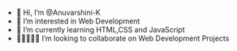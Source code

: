 - 👋 Hi, I’m @Anuvarshini-K
- 👀 I’m interested in Web Development 
- 🌱 I’m currently learning HTML,CSS and JavaScript
- 🧑🏻‍🤝‍🧑🏻 I’m looking to collaborate on Web Development Projects

<!---
Anuvarshini-K/Anuvarshini-K is a ✨ special ✨ repository because its `README.md` (this file) appears on your GitHub profile.
You can click the Preview link to take a look at your changes.
--->
